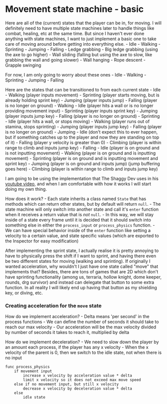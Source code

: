 # Movement state machine - basic


Here are all of the (current) states that the player can be in, for moving. I will definitely need to have multiple state machines later to handle things like combat, healing, etc at the same time. But since I haven't ever done anything with state machines, I want to just implement a basic one to take care of moving around before getting into everything else.
	- Idle
	- Walking
	- Sprinting
	- Jumping
	- Falling
	- Ledge grabbing
	- Big ledge grabbing (using the axe to go higher)
	- Wall sliding (falling but using the axe to slow, like grabbing the wall and going slower)
	- Wall hanging
	- Rope descent 
	- Grapple swinging

For now, I am only going to worry about these ones
	- Idle
	- Walking
	- Sprinting
	- Jumping
	- Falling

Here are the states that can be transitioned to from each current state
	- Idle
		- Walking (player inputs movement)
		- Sprinting (player starts moving, but is already holding sprint key)
		- Jumping (player inputs jump)
		- Falling (player is no longer on ground)
	- Walking
		- Idle (player hits a wall or is no longer providing movement input)
		- Sprinting (player inputs sprint key)
		- Jumping (player inputs jump key)
		- Falling (player is no longer on ground)
	- Sprinting
		- Idle (player hits a wall, or stops moving)
		- Walking (player runs out of stamina, stops sprinting)
		- Jumping (player inputs jump key)
		- Falling (player is no longer on ground)
	- Jumping
		- Idle (don't expect this to ever happen, but if something catches up to the player and now they are standing on top of it)
		- Falling (player y velocity is greater than 0)
		- Climbing (player is within range to climb and inputs jump key)
	- Falling
		- Idle (player is on ground and is not inputting movement)
		- Walking (player is on ground and is inputting movement)
		- Sprinting (player is on ground and is inputting movement and sprint key)
		- Jumping (player is on ground and inputs jump) (jump buffering goes here)
		- Climbing (player is within range to climb and inputs jump key)


I am going to be using the implementation that The Shaggy Dev uses in his [youtube video](https://www.youtube.com/watch?v=bNdFXooM1MQ&list=PLaiU9HSaKMWtmAIR345HGIz_ijQiyr3kH&index=7), and when I am comfortable with how it works I will start doing my own thing.

How does it work?
	- Each state inherits a class named `State` that has methods which can return other states, but by default will return `null`.
	- The state machine will only switch into another state and call it's `enter` function when it receives a return value that is *not* `null`.
	- In this way, we will stay inside of a state every frame until it is decided that it should switch into something else in either the `process_input` or `process_physics` function.
	- We can have special behavior inside of the `enter` function like setting a velocity to a certain value, and state specific values (which are exported to the Inspector for easy modification)

After implementing the sprint state, I actually realise it is pretty annoying to have to physically press the shift if I want to sprint, and having there even be two different states for moving (walking and sprinting). If originally I wanted acceleration, why wouldn't I just have one state called "move" that implements that? Besides, there are tons of games that are 2D which don't have sprinting functionality (among us, terraria, hollow knight, dome keeper, rounds, drg survivor) and instead can delegate that button to some extra function. In all reality I will likely end up having that button as my shielding key, or diving, etc.

### Creating acceleration for the `move` state

How do we implement acceleration?
	- Delta means 'per second' in the process functions
	- We can define the number of seconds it should take to reach our max velocity
	- Our acceleration will be the max velocity divided by number of seconds it takes to reach it, multiplied by delta

How do we implement deceleration?
	- We need to slow down the player by an amount each process, if the player has any x velocity
	- When the x velocity of the parent is 0, then we switch to the idle state, not when there is no input

```
func process_physics
	if movement input
		increase x velocity by acceleration value * delta
		limit x velocity so it does not exceed max move speed
	else if no movement input, but still x velocity
		decrease x velocity by deceleration value * delta
	else
		idle state
```
